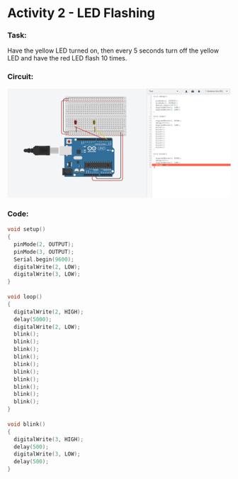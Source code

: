 # Activity 2 - LED Flashing

### Task:
Have the yellow LED turned on, then every 5 seconds turn off the yellow LED and have the red LED flash 10 times.

### Circuit:
![Circuit](https://github.com/bmesbuildteamucla/bmesbuildteamucla.github.io/blob/master/Workshops/Workshop%202%20-%20Coding%20and%20Arduino/Activity%202%20-%20LED%20Flashing/Circuit.PNG)

### Code:
```C++
void setup()
{
  pinMode(2, OUTPUT);
  pinMode(3, OUTPUT);
  Serial.begin(9600);
  digitalWrite(2, LOW);
  digitalWrite(3, LOW);
}

void loop()
{
  digitalWrite(2, HIGH);
  delay(5000);
  digitalWrite(2, LOW);
  blink();
  blink();
  blink();
  blink();
  blink();
  blink();
  blink();
  blink();
  blink();
  blink();
}

void blink()
{
  digitalWrite(3, HIGH);
  delay(500);
  digitalWrite(3, LOW);
  delay(500);
}
```
